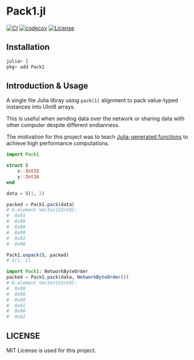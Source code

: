 # Pack1.jl

[![CI](https://github.com/thautwarm/Pack1.jl/actions/workflows/CI.yml/badge.svg)](https://github.com/thautwarm/Pack1.jl/actions)
[![codecov](https://codecov.io/gh/thautwarm/Pack1.jl/branch/master/graph/badge.svg)](https://codecov.io/gh/thautwarm/Pack1.jl)
[![License](https://img.shields.io/badge/license-MIT-blue.svg)](https://github.com/thautwarm/Pack1.jl/blob/master/LICENSE)

## Installation

```julia
julia> ]
pkg> add Pack1
```

## Introduction & Usage

A single file Julia libray using `pack(1)` alignment to pack value-typed instances into UInt8 arrays.

This is useful when sending data over the network or sharing data with other computer despite different endianness.

The motivation for this project was to teach [Julia-generated functions](https://docs.julialang.org/en/v1/manual/metaprogramming/#Generated-functions) to achieve high performance computations.

```julia
import Pack1

struct S
    x::Int32
    y::Int16
end

data = S(1, 2)

packed = Pack1.pack(data)
# 6-element Vector{UInt8}:
#  0x01
#  0x00
#  0x00
#  0x00
#  0x02
#  0x00

Pack1.unpack(S, packed)
# S(1, 2)

import Pack1: NetworkByteOrder
packed = Pack1.pack(data, NetworkByteOrder())
# 6-element Vector{UInt8}:
#  0x00
#  0x00
#  0x00
#  0x01
#  0x00
#  0x02
```

## LICENSE

MIT License is used for this project.